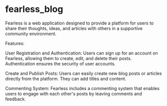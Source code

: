 # fearless_blog

 Fearless is a web application designed to provide a platform for users to share their thoughts, ideas, and articles with others in a supportive community environment. 

 Features:

User Registration and Authentication: Users can sign up for an account on Fearless, allowing them to create, edit, and delete their posts. Authentication ensures the security of user accounts.

Create and Publish Posts: Users can easily create new blog posts or articles directly from the platform. They can add titles and content.

Commenting System: Fearless includes a commenting system that enables users to engage with each other's posts by leaving comments and feedback.
